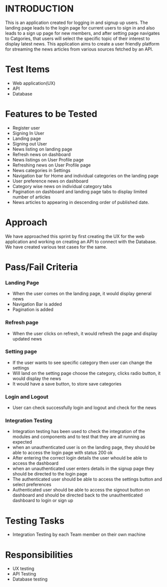 # INTRODUCTION

This is an application created for logging in and signup up users. The landing page leads to the login page for current users to sign in and also leads to a sign up page for new members, and after setting page navigates to Catgories, that users will select the specific topic of their interest to display latest news. This application aims to create a user friendly platform for streaming the news articles from various sources fetched by an API.

# Test Items
- Web application(UX) 
- API
- Database 

# Features to be Tested
- Register user
- Signing In User
- Landing page 
- Signing out User
- News listing on landing page
- Refresh news on dashboard
- News listings on User Profile page 
- Refreshing news on User Profile page
- News categories in Settings
- Navigation bar for Home and individual categories on the landing page
- User preference news on dashboard
- Category wise news on individual category tabs
- Pagination on dashboard and landing page tabs to display limited number of articles
- News articles to appearing in descending order of published date.


# Approach
We have approached this sprint by first creating the UX for the web application and working on creating an API to connect with the Database. We have created various test cases for the same.

# Pass/Fail Criteria

### Landing Page 
- When the user comes on the landing page, it would display general news
- Navigation Bar is added
- Pagination is added

### Refresh page
- When the user clicks on refresh, it would refresh the page and display updated news

### Setting page
- If the user wants to see specific category then user can change the settings
- Will land on the setting page choose the category, clicks radio button, it would display the news
- It would have a save button, to store save categories


### Login and Logout
- User can check successfully login and logout and check for the news
### Integration Testing
- Integration testing has been used to check the integration of the modules and components and to test that they are all running as expected
- when an unauthenticated user is on the landing page, they should be able to access the login page with status 200 ok
- After entering the correct login details the user whould be able to access the dashboard 
- when an unauthenticated user enters details in the signup page they should be directed to the login page 
- The authenticated user should be able to access the settings button and select preferences 
- Authenticated user should be able to access the signout button on dashboard and should be directed back to the unauthenticated dashboard to login or sign up

# Testing Tasks
- Integration Testing by each Team member on their own machine

# Responsibilities
- UX testing
- API Testing
- Database testing
